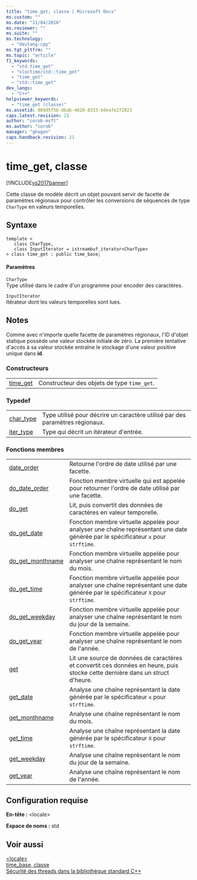 ```yaml
---
title: "time_get, classe | Microsoft Docs"
ms.custom: ""
ms.date: "11/04/2016"
ms.reviewer: ""
ms.suite: ""
ms.technology: 
  - "devlang-cpp"
ms.tgt_pltfrm: ""
ms.topic: "article"
f1_keywords: 
  - "std.time_get"
  - "xloctime/std::time_get"
  - "time_get"
  - "std::time_get"
dev_langs: 
  - "C++"
helpviewer_keywords: 
  - "time_get (classe)"
ms.assetid: 869d5f5b-dbab-4628-8333-bdea7e272023
caps.latest.revision: 21
author: "corob-msft"
ms.author: "corob"
manager: "ghogen"
caps.handback.revision: 21
---
```

# time_get, classe
[!INCLUDE[vs2017banner](../assembler/inline/includes/vs2017banner.md)]

Cette classe de modèle décrit un objet pouvant servir de facette de paramètres régionaux pour contrôler les conversions de séquences de type `CharType` en valeurs temporelles.  
  
## Syntaxe  
  
```  
template <  
   class CharType,  
   class InputIterator = istreambuf_iterator<CharType>  
> class time_get : public time_base;  
```  
  
#### Paramètres  
 `CharType`  
 Type utilisé dans le cadre d'un programme pour encoder des caractères.  
  
 `InputIterator`  
 Itérateur dont les valeurs temporelles sont lues.  
  
## Notes  
 Comme avec n'importe quelle facette de paramètres régionaux, l'ID d'objet statique possède une valeur stockée initiale de zéro.  La première tentative d'accès à sa valeur stockée entraîne le stockage d'une valeur positive unique dans **id**.  
  
### Constructeurs  
  
|||  
|-|-|  
|[time\_get](../Topic/time_get::time_get.md)|Constructeur des objets de type `time_get`.|  
  
### Typedef  
  
|||  
|-|-|  
|[char\_type](../Topic/time_get::char_type.md)|Type utilisé pour décrire un caractère utilisé par des paramètres régionaux.|  
|[iter\_type](../Topic/time_get::iter_type.md)|Type qui décrit un itérateur d'entrée.|  
  
### Fonctions membres  
  
|||  
|-|-|  
|[date\_order](../Topic/time_get::date_order.md)|Retourne l'ordre de date utilisé par une facette.|  
|[do\_date\_order](../Topic/time_get::do_date_order.md)|Fonction membre virtuelle qui est appelée pour retourner l'ordre de date utilisé par une facette.|  
|[do\_get](../Topic/time_get::do_get.md)|Lit, puis convertit des données de caractères en valeur temporelle.|  
|[do\_get\_date](../Topic/time_get::do_get_date.md)|Fonction membre virtuelle appelée pour analyser une chaîne représentant une date générée par le spécificateur `x` pour `strftime`.|  
|[do\_get\_monthname](../Topic/time_get::do_get_monthname.md)|Fonction membre virtuelle appelée pour analyser une chaîne représentant le nom du mois.|  
|[do\_get\_time](../Topic/time_get::do_get_time.md)|Fonction membre virtuelle appelée pour analyser une chaîne représentant une date générée par le spécificateur `X` pour `strftime`.|  
|[do\_get\_weekday](../Topic/time_get::do_get_weekday.md)|Fonction membre virtuelle appelée pour analyser une chaîne représentant le nom du jour de la semaine.|  
|[do\_get\_year](../Topic/time_get::do_get_year.md)|Fonction membre virtuelle appelée pour analyser une chaîne représentant le nom de l'année.|  
|[get](../Topic/time_get::get.md)|Lit une source de données de caractères et convertit ces données en heure, puis stocke cette dernière dans un struct d'heure.|  
|[get\_date](../Topic/time_get::get_date.md)|Analyse une chaîne représentant la date générée par le spécificateur `x` pour `strftime`.|  
|[get\_monthname](../Topic/time_get::get_monthname.md)|Analyse une chaîne représentant le nom du mois.|  
|[get\_time](../Topic/time_get::get_time.md)|Analyse une chaîne représentant la date générée par le spécificateur `X` pour `strftime`.|  
|[get\_weekday](../Topic/time_get::get_weekday.md)|Analyse une chaîne représentant le nom du jour de la semaine.|  
|[get\_year](../Topic/time_get::get_year.md)|Analyse une chaîne représentant le nom de l'année.|  
  
## Configuration requise  
 **En\-tête :** \<locale\>  
  
 **Espace de noms :** std  
  
## Voir aussi  
 [\<locale\>](../standard-library/locale.md)   
 [time\_base, classe](../standard-library/time-base-class.md)   
 [Sécurité des threads dans la bibliothèque standard C\+\+](../standard-library/thread-safety-in-the-cpp-standard-library.md)